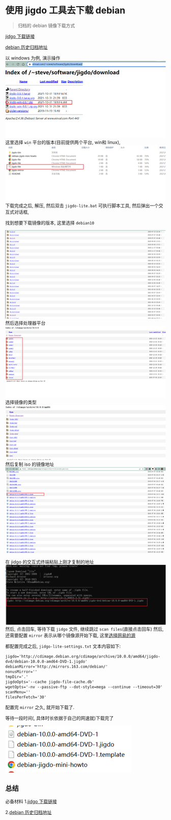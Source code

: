 # 使用 jigdo 工具去下载 debian

> 归档的 debian 镜像下载方式

[jidgo 下载链接](https://www.einval.com/~steve/software/jigdo/download/)

[debian 历史归档地址](http://cdimage.debian.org/cdimage/archive/)

以 windows 为例, 演示操作
![jigdo下载页面](resource/jigdo_download_page.png) 这里选择 `win` 平台的版本(目前提供两个平台, win和 linux), ![下载完成之后,解压,双击jigdo-lite.bat](resource/unzip_jidgo_and_double_click_.png)
下载完成之后, 解压, 然后双击 `jigdo-lite.bat` 可执行脚本工具, 然后弹出一个交互式对话框,

找到想要下载镜像的版本, 这里选择 `debian10`

![选择debian的版本](resource/select_debian_version.png) 然后选择处理器平台
![选择处理器平台](resource/select_debian_arch.png)
选择镜像的类型
![选择镜像类型](resource/select_debian_iso_type.png)
然后复制 iso 的镜像地址
![复制 iso 镜像的地址](resource/copy_debian_jidgo_url.png)

在 jidgo 的交互式终端粘贴上刚才复制的地址 ![粘贴 jidgo 链接](resource/paste_jidgo_url.png) 然后, 点击回车, 等待下载 `jidgo` 文件, 继续跳过 `scan files`(直接点击回车)
然后, 还需要配置 `mirror` 表示从哪个镜像源开始下载, 这里[选择网易的源](http://mirrors.163.com/debian/)

都配置完成之后, `jidgo-lite-settings.txt` 文本内容如下:

``` shell
jigdo='http://cdimage.debian.org/cdimage/archive/10.0.0/amd64/jigdo-dvd/debian-10.0.0-amd64-DVD-1.jigdo'
debianMirror='http://mirrors.163.com/debian/'
nonusMirror=''
tmpDir='.'
jigdoOpts='--cache jigdo-file-cache.db'
wgetOpts='-nv --passive-ftp --dot-style=mega --continue --timeout=30'
scanMenu=''
filesPerFetch='30'
```

配置完 `mirror` 之久, 就开始下载了.

等待一段时间(, 具体时长依据于自己的网速就)下载完了

![debian10](resource/debian10_xx.png)

## 总结

必备材料
1.[jidgo 下载链接](https://www.einval.com/~steve/software/jigdo/download/)

2.[debian 历史归档地址](http://cdimage.debian.org/cdimage/archive/)
